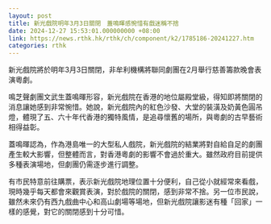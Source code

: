 ```yaml
---
layout: post
title: 新光戲院明年3月3日關閉　蓋鳴暉感惋惜有戲迷稱不捨
date: 2024-12-27 15:53:01.000000000 +08:00
link: https://news.rthk.hk/rthk/ch/component/k2/1785186-20241227.htm
categories: rthk
---
```


新光戲院將於明年3月3日關閉，非牟利機構將聯同劇團在2月舉行慈善籌款晚會表演粵劇。

鳴芝聲劇團文武生蓋鳴暉形容，新光戲院在香港的地位屬殿堂級，得知即將關閉的消息讓她感到非常惋惜。她說，新光戲院內的紅色沙發、大堂的裝潢及奶黃色圓吊燈，體現了五、六十年代香港的獨特風情，是追尋懷舊的場所，與粵劇的古早藝術相得益彰。

蓋鳴暉認為，作為港島唯一的大型私人戲院，新光戲院的結業將對自給自足的劇團產生較大影響，但整體而言，對香港粵劇的影響不會過於重大。雖然政府目前提供多種表演場地，但劇團仍需逐步進行調整。

有市民特意前往購票，表示新光戲院地理位置十分便利，自己從小就經常來看戲，現時幾乎每天都會來觀賞表演，對於戲院的關閉，感到非常不捨。另一位市民說，雖然未來仍有西九戲曲中心和高山劇場等場地，但新光戲院讓影迷有種「回家」一樣的感覺，對它的關閉感到十分可惜。

